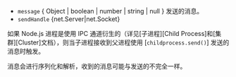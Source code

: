 <!-- YAML
added: v0.5.10
-->

* `message` { Object | boolean | number | string | null } 发送的消息。
* `sendHandle` {net.Server|net.Socket} 

如果 Node.js 进程是使用 IPC 通道衍生的（详见[子进程][Child Process]和[集群][Cluster]文档），则当子进程接收到父进程使用 [`childprocess.send()`] 发送的消息时触发。

消息会进行序列化和解析，收到的消息可能与发送的不完全一样。

